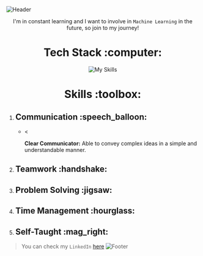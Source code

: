 ![Header](https://github.com/REPTaiLE/REPTaiLE/assets/56081472/1b9445e6-d18a-4207-99e0-f424f0da5003)
<p align="center">I'm in constant learning and I want to involve in <code>Machine Learning</code> in the future, so join to my journey!</p>

<h1 align="center">Tech Stack :computer:</h1> 

<p align="center">
    <img src="https://skillicons.dev/icons?i=html,css,js,ts,react,bootstrap,py,git,figma,wordpress,mysql,nodejs,bash,ps,ai&theme=light" alt="My Skills" />
</p>

<h1 align="center">Skills :toolbox:</h1> 
<ol>
    <li>
        <h2>Communication :speech_balloon:</h2>
        <ul>
            <li><<p><strong>Clear Communicator:</strong>  Able to convey complex ideas in a simple and understandable manner.</p></li>
        </ul>
    </li>
    <li>
        <h2>Teamwork :handshake:</h2>
    </li>
    <li>
        <h2>Problem Solving :jigsaw:</h2>
    </li>
    <li>
        <h2>Time Management :hourglass:</h2>
    </li>
    <li>
        <h2>Self-Taught :mag_right:</h2>
    </li>
</ol>

> You can check my `LinkedIn` [here](https://www.linkedin.com/in/francisco-arnoldo/)
![Footer](https://github.com/REPTaiLE/REPTaiLE/assets/56081472/4deaf28e-74e5-4aba-9890-badd301507a8)
